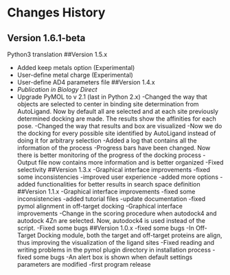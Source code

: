 # Changes History
## Version 1.6.1-beta
Python3 translation
##Version 1.5.x
- Added keep metals option (Experimental)
- User-define metal charge (Experimental)
- User-define AD4 parameters file
##Version 1.4.x
- *Publication in Biology Direct*
- Upgrade PyMOL to v 2.1 (last in Python 2.x)
-Changed the way that objects are selected to center in binding site determination from AutoLigand. Now by default all
are selected and at each site previously determined docking are made. The results show the affinities for each pose.
-Changed the way that results and box are visualized
-Now we do the docking for every possible site identified by AutoLigand instead of doing it for arbitrary selection
-Added a log that contains all the information of the process
-Progress bars have been changed. Now there is better monitoring of the progress of the docking process
-Output file now contains more information and is better organized
-Fixed selectivity
##Version 1.3.x
-Graphical interface improvements
-fixed some inconsistencies
-improved user experience
-added more options
-added functionalities for better results in search space definition
##Version 1.1.x
-Graphical interface improvements
-fixed some inconsistencies
-added tutorial files
-update documentation
-fixed pymol alignment in off-target docking
-Graphical interface improvements
-Change in the scoring procedure when autodock4 and autodock 4Zn are selected. Now, autodock4 is used instead of the script.
-Fixed some bugs
##Version 1.0.x
-fixed some bugs
-In Off-Target Docking module, both the target and off-target proteins are align, thus improving the visualization of
the ligand sites
-Fixed reading and writing problems in the pymol plugin directory in installation process
-fixed some bugs
-An alert box is shown when default settings parameters are modified
-first program release
